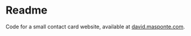 # Readme

Code for a small contact card website, available at [david.masponte.com](david.masponte.com).


